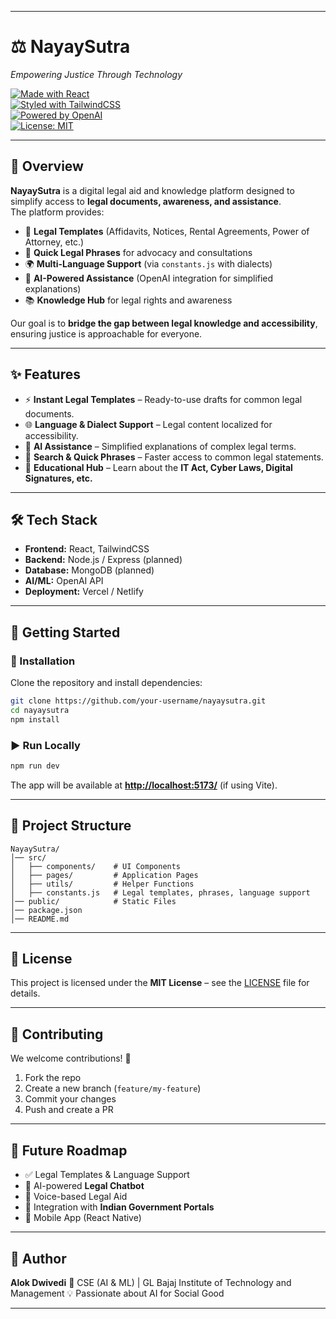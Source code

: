 
---


# ⚖️ NayaySutra  
*Empowering Justice Through Technology*  

[![Made with React](https://img.shields.io/badge/React-18.0+-61DAFB?logo=react&logoColor=white)](https://react.dev/)  
[![Styled with TailwindCSS](https://img.shields.io/badge/TailwindCSS-3.0+-38B2AC?logo=tailwind-css&logoColor=white)](https://tailwindcss.com/)  
[![Powered by OpenAI](https://img.shields.io/badge/OpenAI-API-412991?logo=openai&logoColor=white)](https://openai.com/)  
[![License: MIT](https://img.shields.io/badge/License-MIT-green.svg)](./LICENSE)  

---

## 📌 Overview  
**NayaySutra** is a digital legal aid and knowledge platform designed to simplify access to **legal documents, awareness, and assistance**.  
The platform provides:  
- 📑 **Legal Templates** (Affidavits, Notices, Rental Agreements, Power of Attorney, etc.)  
- 💬 **Quick Legal Phrases** for advocacy and consultations  
- 🌍 **Multi-Language Support** (via `constants.js` with dialects)  
- 🤖 **AI-Powered Assistance** (OpenAI integration for simplified explanations)  
- 📚 **Knowledge Hub** for legal rights and awareness  

Our goal is to **bridge the gap between legal knowledge and accessibility**, ensuring justice is approachable for everyone.  

---

## ✨ Features  
- ⚡ **Instant Legal Templates** – Ready-to-use drafts for common legal documents.  
- 🌐 **Language & Dialect Support** – Legal content localized for accessibility.  
- 🧠 **AI Assistance** – Simplified explanations of complex legal terms.  
- 🔎 **Search & Quick Phrases** – Faster access to common legal statements.  
- 📖 **Educational Hub** – Learn about the **IT Act, Cyber Laws, Digital Signatures, etc.**  

---

## 🛠️ Tech Stack  
- **Frontend:** React, TailwindCSS  
- **Backend:** Node.js / Express (planned)  
- **Database:** MongoDB (planned)  
- **AI/ML:** OpenAI API  
- **Deployment:** Vercel / Netlify  

---

## 🚀 Getting Started  

### 🔧 Installation  
Clone the repository and install dependencies:  
```bash
git clone https://github.com/your-username/nayaysutra.git
cd nayaysutra
npm install
````

### ▶️ Run Locally

```bash
npm run dev
```

The app will be available at **[http://localhost:5173/](http://localhost:5173/)** (if using Vite).

---

## 📂 Project Structure

```
NayaySutra/
│── src/
│   ├── components/    # UI Components
│   ├── pages/         # Application Pages
│   ├── utils/         # Helper Functions
│   ├── constants.js   # Legal templates, phrases, language support
│── public/            # Static Files
│── package.json
│── README.md
```

---

## 📜 License

This project is licensed under the **MIT License** – see the [LICENSE](./LICENSE) file for details.

---

## 🤝 Contributing

We welcome contributions! 🎉

1. Fork the repo
2. Create a new branch (`feature/my-feature`)
3. Commit your changes
4. Push and create a PR

---

## 🌟 Future Roadmap

* ✅ Legal Templates & Language Support
* 🔲 AI-powered **Legal Chatbot**
* 🔲 Voice-based Legal Aid
* 🔲 Integration with **Indian Government Portals**
* 🔲 Mobile App (React Native)

---

## 👑 Author

**Alok Dwivedi**
🚀 CSE (AI & ML) | GL Bajaj Institute of Technology and Management
💡 Passionate about AI for Social Good

---



